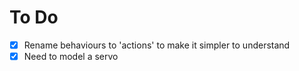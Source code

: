 # To Do

- [x] Rename behaviours to 'actions' to make it simpler to understand
- [x] Need to model a servo
